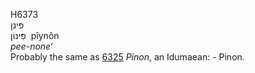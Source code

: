 <body>
  <p>H6373<br>  פּינן  <br> פִּינוֹן  ‎  pı̂ynôn  <br><i>pee-none‘ </i><br>Probably the same as <a href="h6325.htm">6325</a>  <i>Pinon</i>, an Idumaean: - Pinon.<br></p>
 </body>